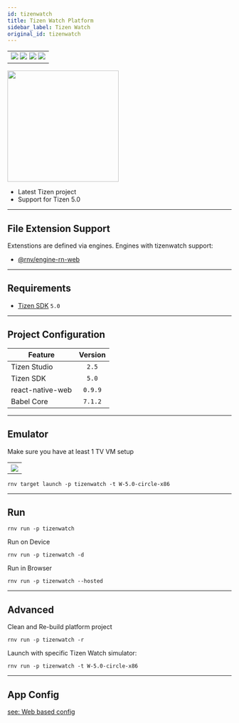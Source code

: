 ```yaml
---
id: tizenwatch
title: Tizen Watch Platform
sidebar_label: Tizen Watch
original_id: tizenwatch
---
```


<table>
  <tr>
  <td>
    <img src="https://img.shields.io/badge/Mac-yes-brightgreen.svg" />
    <img src="https://img.shields.io/badge/Windows-yes-brightgreen.svg" />
    <img src="https://img.shields.io/badge/Linux-yes-brightgreen.svg" />
    <img src="https://img.shields.io/badge/HostMode-yes-brightgreen.svg" />
  </td>
  </tr>
</table>

<img className="platform-image" src="https://renative.org/img/rnv_tizenwatch.gif" height="250"/>


- Latest Tizen project
- Support for Tizen 5.0

---
## File Extension Support

<!--EXTENSION_SUPPORT_START-->

Extenstions are defined via engines. Engines with tizenwatch support: 
- [@rnv/engine-rn-web](../engines/engine-rn-web#extensions)

<!--EXTENSION_SUPPORT_END-->

---
## Requirements

- [Tizen SDK](https://developer.tizen.org/ko/development/tizen-studio/configurable-sdk) `5.0`

---
## Project Configuration

| Feature          | Version |
| ---------------- | :-----: |
| Tizen Studio     |  `2.5`  |
| Tizen SDK        |  `5.0`  |
| react-native-web | `0.9.9` |
| Babel Core       | `7.1.2` |

---
## Emulator

Make sure you have at least 1 TV VM setup

<table>
  <tr>
    <th>
    <img src="https://renative.org/img/tizenwatch1.png" />
    </th>
  </tr>
</table>

```
rnv target launch -p tizenwatch -t W-5.0-circle-x86
```

---
## Run

```
rnv run -p tizenwatch
```

Run on Device

```
rnv run -p tizenwatch -d
```

Run in Browser

```
rnv run -p tizenwatch --hosted
```

---
## Advanced

Clean and Re-build platform project

```
rnv run -p tizenwatch -r
```

Launch with specific Tizen Watch simulator:

```
rnv run -p tizenwatch -t W-5.0-circle-x86
```

---
## App Config

[see: Web based config](../api/json-config.md)
